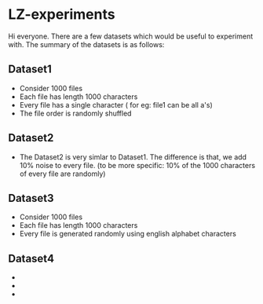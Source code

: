 # LZ-experiments

Hi everyone. There are a few datasets which would be useful to experiment with.
The summary of the datasets is as follows:

## Dataset1
 - Consider 1000 files
 - Each file has length 1000 characters
 - Every file has a single character ( for eg: file1 can be all a's)
 - The file order is randomly shuffled
 
## Dataset2
  - The Dataset2 is very simlar to Dataset1. The difference is that, we add 10% noise to every file.
    (to be more specific: 10% of the 1000 characters of every file are randomly)

## Dataset3
 - Consider 1000 files
 - Each file has length 1000 characters
 - Every file is generated randomly using english alphabet characters
 
## Dataset4
 -  
 - 
 -
